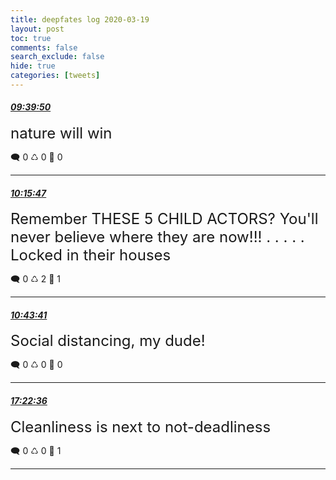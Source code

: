 ```yaml
---
title: deepfates log 2020-03-19
layout: post
toc: true
comments: false
search_exclude: false
hide: true
categories: [tweets]
---
```



#### <a href = "https://twitter.com/deepfates/status/1240664282733281280">*09:39:50*</a>

<font size="5">nature will win</font>



🗨️ 0 ♺ 0 🤍  0   

---
    
#### <a href = "https://twitter.com/deepfates/status/1240673330752942082">*10:15:47*</a>

<font size="5">Remember THESE 5 CHILD ACTORS? You'll never believe where they are now!!! . . . . . Locked in their houses</font>



🗨️ 0 ♺ 2 🤍  1   

---
    
#### <a href = "https://twitter.com/deepfates/status/1240680354853179392">*10:43:41*</a>

<font size="5">Social distancing, my dude!</font>



🗨️ 0 ♺ 0 🤍  0   

---
    
#### <a href = "https://twitter.com/deepfates/status/1240780743799758848">*17:22:36*</a>

<font size="5">Cleanliness is next to not-deadliness</font>



🗨️ 0 ♺ 0 🤍  1   

---
    
            

